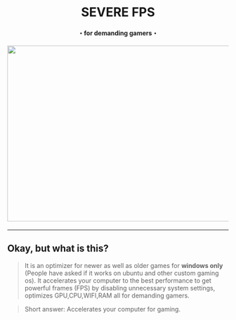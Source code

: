 <div align="center"><h1>SEVERE FPS</h1>
<h4>・for demanding gamers・<h4>
<img src="https://user-images.githubusercontent.com/108175829/197054723-054fb36a-59b5-42e6-a76b-e535950d40e7.png" width="700" height="400">

</div>
<hr>

## Okay, but what is this?
> It is an optimizer for newer as well as older games for __**windows only**__ (People have asked if it works on ubuntu and other custom gaming os). It accelerates your computer to the best performance to get powerful frames (FPS) by disabling unnecessary system settings, optimizes GPU,CPU,WIFI,RAM all for demanding gamers. 

> Short answer: Accelerates your computer for gaming.
